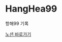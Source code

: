 # HangHea99
항해99 기록


<a href="https://www.notion.so/14d2c2ab2c754a97ba672600c42f0f9e?v=4dfe9c6d03714adf89422f88c90cf29f">노션 바로가기</a>
